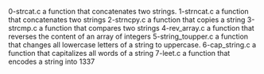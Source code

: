 0-strcat.c
a function that concatenates two strings.
1-strncat.c
a function that concatenates two strings
2-strncpy.c
a function that copies a string
3-strcmp.c
a function that compares two strings
4-rev_array.c
a function that reverses the content of an array of integers
5-string_toupper.c
a function that changes all lowercase letters of a string to uppercase.
6-cap_string.c
a function that capitalizes all words of a string
7-leet.c
a function that encodes a string into 1337

